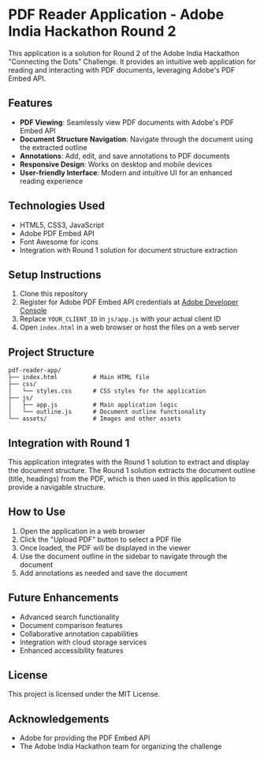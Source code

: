# PDF Reader Application - Adobe India Hackathon Round 2

This application is a solution for Round 2 of the Adobe India Hackathon "Connecting the Dots" Challenge. It provides an intuitive web application for reading and interacting with PDF documents, leveraging Adobe's PDF Embed API.

## Features

- **PDF Viewing**: Seamlessly view PDF documents with Adobe's PDF Embed API
- **Document Structure Navigation**: Navigate through the document using the extracted outline
- **Annotations**: Add, edit, and save annotations to PDF documents
- **Responsive Design**: Works on desktop and mobile devices
- **User-friendly Interface**: Modern and intuitive UI for an enhanced reading experience

## Technologies Used

- HTML5, CSS3, JavaScript
- Adobe PDF Embed API
- Font Awesome for icons
- Integration with Round 1 solution for document structure extraction

## Setup Instructions

1. Clone this repository
2. Register for Adobe PDF Embed API credentials at [Adobe Developer Console](https://developer.adobe.com/console)
3. Replace `YOUR_CLIENT_ID` in `js/app.js` with your actual client ID
4. Open `index.html` in a web browser or host the files on a web server

## Project Structure

```
pdf-reader-app/
├── index.html          # Main HTML file
├── css/
│   └── styles.css      # CSS styles for the application
├── js/
│   ├── app.js          # Main application logic
│   └── outline.js      # Document outline functionality
└── assets/             # Images and other assets
```

## Integration with Round 1

This application integrates with the Round 1 solution to extract and display the document structure. The Round 1 solution extracts the document outline (title, headings) from the PDF, which is then used in this application to provide a navigable structure.

## How to Use

1. Open the application in a web browser
2. Click the "Upload PDF" button to select a PDF file
3. Once loaded, the PDF will be displayed in the viewer
4. Use the document outline in the sidebar to navigate through the document
5. Add annotations as needed and save the document

## Future Enhancements

- Advanced search functionality
- Document comparison features
- Collaborative annotation capabilities
- Integration with cloud storage services
- Enhanced accessibility features

## License

This project is licensed under the MIT License.

## Acknowledgements

- Adobe for providing the PDF Embed API
- The Adobe India Hackathon team for organizing the challenge